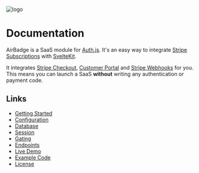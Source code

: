 <img class="logo" src="/images/logo-violet.svg" alt="logo"/>

# Documentation

AirBadge is a SaaS module for [Auth.js](https://authjs.dev). It's an easy way to integrate [Stripe Subscriptions](https://stripe.com/docs/subscriptions) with [SvelteKit](https://kit.svelte.dev).

It integrates [Stripe Checkout](https://stripe.com/payments/checkout), [Customer Portal](https://stripe.com/docs/customer-management) and [Stripe Webhooks](https://stripe.com/docs/webhooks) for you. This means you can launch a SaaS **without** writing any authentication or payment code.

## Links

- [Getting Started](/getting-started)
- [Configuration](/configuration)
- [Database](/database)
- [Session](/session)
- [Gating](/gating)
- [Endpoints](/endpoints)
- [Live Demo](https://demo.airbadge.dev)
- [Example Code](https://github.com/joshnuss/airbadge-example)
- [License](/license)
